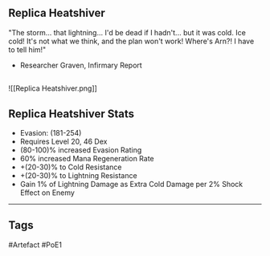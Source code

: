 ## Replica Heatshiver
"The storm... that lightning... I'd be dead if I hadn't...
but it was cold. Ice cold! It's not what we think, and
the plan won't work! Where's Arn?! I have to tell him!"
- Researcher Graven, Infirmary Report
##
![[Replica Heatshiver.png]]
## Replica Heatshiver Stats
- Evasion: (181-254)
- Requires Level 20, 46 Dex
- (80-100)% increased Evasion Rating
- 60% increased Mana Regeneration Rate
- +(20-30)% to Cold Resistance
- +(20-30)% to Lightning Resistance
- Gain 1% of Lightning Damage as Extra Cold Damage per 2% Shock Effect on Enemy


---
## Tags
#Artefact
#PoE1